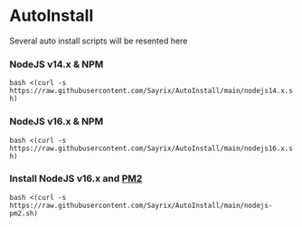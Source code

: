 # AutoInstall
Several auto install scripts will be resented here

### NodeJS v14.x & NPM
```bash <(curl -s https://raw.githubusercontent.com/Sayrix/AutoInstall/main/nodejs14.x.sh)```
### NodeJS v16.x & NPM
```bash <(curl -s https://raw.githubusercontent.com/Sayrix/AutoInstall/main/nodejs16.x.sh)```

### Install NodeJS v16.x and [PM2](https://pm2.io)
```bash <(curl -s https://raw.githubusercontent.com/Sayrix/AutoInstall/main/nodejs-pm2.sh)```